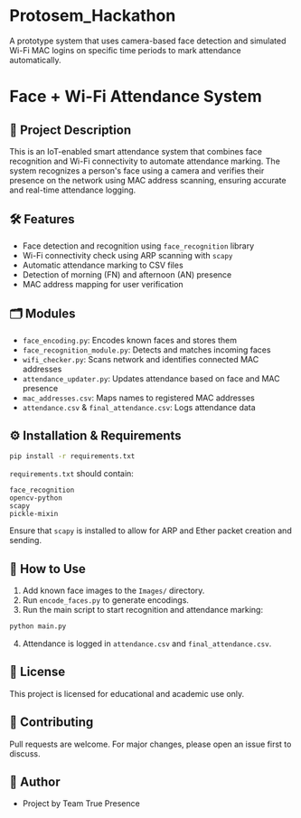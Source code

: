 # Protosem_Hackathon
A prototype system that uses camera-based face detection and simulated Wi-Fi MAC logins on specific time periods to mark attendance automatically. 
# Face + Wi-Fi Attendance System

## 📌 Project Description
This is an IoT-enabled smart attendance system that combines face recognition and Wi-Fi connectivity to automate attendance marking. The system recognizes a person's face using a camera and verifies their presence on the network using MAC address scanning, ensuring accurate and real-time attendance logging.

## 🛠️ Features
- Face detection and recognition using `face_recognition` library
- Wi-Fi connectivity check using ARP scanning with `scapy`
- Automatic attendance marking to CSV files
- Detection of morning (FN) and afternoon (AN) presence
- MAC address mapping for user verification

## 🗂️ Modules
- `face_encoding.py`: Encodes known faces and stores them
- `face_recognition_module.py`: Detects and matches incoming faces
- `wifi_checker.py`: Scans network and identifies connected MAC addresses
- `attendance_updater.py`: Updates attendance based on face and MAC presence
- `mac_addresses.csv`: Maps names to registered MAC addresses
- `attendance.csv` & `final_attendance.csv`: Logs attendance data

## ⚙️ Installation & Requirements

```bash
pip install -r requirements.txt
```

`requirements.txt` should contain:
```
face_recognition
opencv-python
scapy
pickle-mixin
```

Ensure that `scapy` is installed to allow for ARP and Ether packet creation and sending.

## 🚀 How to Use

1. Add known face images to the `Images/` directory.
2. Run `encode_faces.py` to generate encodings.
3. Run the main script to start recognition and attendance marking:
```bash
python main.py
```
4. Attendance is logged in `attendance.csv` and `final_attendance.csv`.

## 📄 License
This project is licensed for educational and academic use only.

## 🤝 Contributing
Pull requests are welcome. For major changes, please open an issue first to discuss.

## 🧠 Author
- Project by Team True Presence
